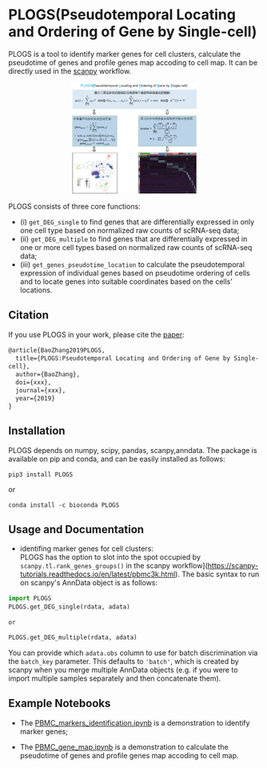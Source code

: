 # PLOGS(Pseudotemporal Locating and Ordering of Gene by Single-cell)

PLOGS is a tool to identify marker genes for cell clusters, calculate the pseudotime of genes and profile genes map accoding to cell map. It can be directly used in the [scanpy](https://scanpy.readthedocs.io/en/latest/) workflow. 

<p align="center"><img src="figures/PLOGS.png" alt="PLOGS" width="50%"></p>

PLOGS consists of three core functions: 
* (i) `get_DEG_single` to find genes that are differentially expressed in only one cell type based on normalized raw counts of scRNA-seq data; 
* (ii) `get_DEG_multiple` to find genes that are differentially expressed in one or more  cell types based on normalized raw counts of scRNA-seq data; 
* (iii) `get_genes_pseudotime_location` to calculate the pseudotemporal expression of individual genes based on pseudotime ordering of cells and to locate genes into suitable coordinates based on the cells’ locations. 

## Citation

If you use PLOGS in your work, please cite the [paper](https://xxx.com):

	@article{BaoZhang2019PLOGS,
	  title={PLOGS:Pseudotemporal Locating and Ordering of Gene by Single-cell},
	  author={BaoZhang},
	  doi={xxx},
	  journal={xxx},
	  year={2019}
	}

## Installation

PLOGS depends on numpy, scipy, pandas, scanpy,anndata. The package is available on pip and conda, and can be easily installed as follows:

	pip3 install PLOGS

or

	conda install -c bioconda PLOGS

## Usage and Documentation
* identifing marker genes for cell clusters: <br>
PLOGS has the option to slot into the spot occupied by `scanpy.tl.rank_genes_groups()` in the scanpy workflow](https://scanpy-tutorials.readthedocs.io/en/latest/pbmc3k.html). The basic syntax to run on scanpy's AnnData object is as follows:
```python
import PLOGS
PLOGS.get_DEG_single(rdata, adata)
```
    or 
```python
PLOGS.get_DEG_multiple(rdata, adata)
```
You can provide which `adata.obs` column to use for batch discrimination via the `batch_key` parameter. This defaults to `'batch'`, which is created by scanpy when you merge multiple AnnData objects (e.g. if you were to import multiple samples separately and then concatenate them).

## Example Notebooks

* The [PBMC_markers_identification.ipynb](https://nbviewer.jupyter.org/github/Teichlab/bbknn/blob/master/examples/pancreas.ipynb) is a demonstration to identify marker genes;

* The [PBMC_gene_map.ipynb](https://nbviewer.jupyter.org/github/Teichlab/bbknn/blob/master/examples/pancreas.ipynb) is a demonstration to calculate the pseudotime of genes and profile genes map accoding to cell map. 
